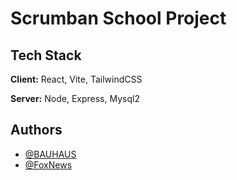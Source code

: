 
# Scrumban School Project
## Tech Stack

**Client:** React, Vite, TailwindCSS

**Server:** Node, Express, Mysql2


## Authors

- [@BAUHAUS](https://www.github.com/PatrickFrom)
- [@FoxNews](https://www.github.com/rasm006p)
